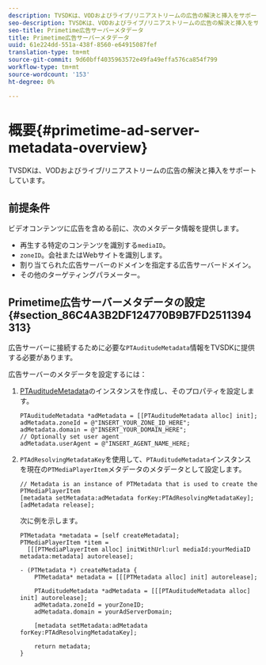 ```yaml
---
description: TVSDKは、VODおよびライブ/リニアストリームの広告の解決と挿入をサポートしています。
seo-description: TVSDKは、VODおよびライブ/リニアストリームの広告の解決と挿入をサポートしています。
seo-title: Primetime広告サーバーメタデータ
title: Primetime広告サーバーメタデータ
uuid: 61e224dd-551a-438f-8560-e64915087fef
translation-type: tm+mt
source-git-commit: 9d60bff4035963572e49fa49effa576ca854f799
workflow-type: tm+mt
source-wordcount: '153'
ht-degree: 0%

---
```



# 概要{#primetime-ad-server-metadata-overview}

TVSDKは、VODおよびライブ/リニアストリームの広告の解決と挿入をサポートしています。

## 前提条件

ビデオコンテンツに広告を含める前に、次のメタデータ情報を提供します。

* 再生する特定のコンテンツを識別する`mediaID`。
* `zoneID`。会社またはWebサイトを識別します。
* 割り当てられた広告サーバーのドメインを指定する広告サーバードメイン。
* その他のターゲティングパラメーター。

## Primetime広告サーバーメタデータの設定{#section_86C4A3B2DF124770B9B7FD2511394313}

広告サーバーに接続するために必要な`PTAuditudeMetadata`情報をTVSDKに提供する必要があります。

広告サーバーのメタデータを設定するには：

1. [PTAuditudeMetadata](https://help.adobe.com/en_US/primetime/api/psdk/appledoc/Classes/PTAuditudeMetadata.html)のインスタンスを作成し、そのプロパティを設定します。

   ```
   PTAuditudeMetadata *adMetadata = [[PTAuditudeMetadata alloc] init];  
   adMetadata.zoneId = @"INSERT_YOUR_ZONE_ID_HERE"; 
   adMetadata.domain = @"INSERT_YOUR_DOMAIN_HERE"; 
   // Optionally set user agent 
   adMetadata.userAgent = @"INSERT_AGENT_NAME_HERE; 
   ```

1. `PTAdResolvingMetadataKey`を使用して、`PTAuditudeMetadata`インスタンスを現在の`PTMediaPlayerItem`メタデータのメタデータとして設定します。

   ```
   // Metadata is an instance of PTMetadata that is used to create the PTMediaPlayerItem 
   [metadata setMetadata:adMetadata forKey:PTAdResolvingMetadataKey];  
   [adMetadata release];
   ```

   次に例を示します。

   ```
   PTMetadata *metadata = [self createMetadata]; 
   PTMediaPlayerItem *item =  
     [[[PTMediaPlayerItem alloc] initWithUrl:url mediaId:yourMediaID metadata:metadata] autorelease]; 
   
   - (PTMetadata *) createMetadata { 
       PTMetadata* metadata = [[[PTMetadata alloc] init] autorelease]; 
   
       PTAuditudeMetadata *adMetadata = [[[PTAuditudeMetadata alloc] init] autorelease];  
       adMetadata.zoneId = yourZoneID; 
       adMetadata.domain = yourAdServerDomain; 
   
       [metadata setMetadata:adMetadata forKey:PTAdResolvingMetadataKey]; 
   
       return metadata; 
   }
   ```
